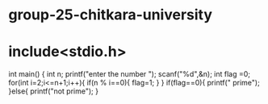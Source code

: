 # group-25-chitkara-university
# include<stdio.h>
int main() {
    int n;
    printf("enter the number ");
    scanf("%d",&n);
    int flag =0;
    for(int i=2;i<=n+1;i++){
        if(n % i==0){
            flag=1;
            }
    }
    if(flag==0){
        printf("  prime");
    }else{
        printf("not  prime");
    }
    
